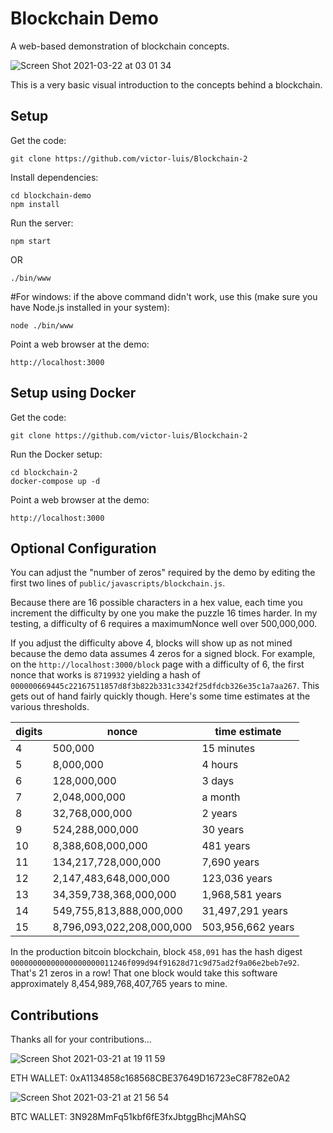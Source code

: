 # Blockchain Demo
A web-based demonstration of blockchain concepts.

![Screen Shot 2021-03-22 at 03 01 34](https://user-images.githubusercontent.com/81108192/111935215-eaa27e80-8aba-11eb-8f31-1e38d515114d.png)

This is a very basic visual introduction to the concepts behind a blockchain.

## Setup
Get the code:

```
git clone https://github.com/victor-luis/Blockchain-2
```

Install dependencies:

```
cd blockchain-demo
npm install
```
Run the server:

```
npm start
```

OR

```
./bin/www
```
#For windows: if the above command didn't work, use this (make sure you have Node.js installed in your system):
```
node ./bin/www      
```

Point a web browser at the demo:

```
http://localhost:3000
```

## Setup using Docker

Get the code:

```
git clone https://github.com/victor-luis/Blockchain-2
```

Run the Docker setup:

```
cd blockchain-2
docker-compose up -d
```

Point a web browser at the demo:

```
http://localhost:3000
```

## Optional Configuration
You can adjust the "number of zeros" required by the demo by editing the first two lines of
`public/javascripts/blockchain.js`.

Because there are 16 possible characters in a hex value, each time you increment the difficulty
by one you make the puzzle 16 times harder. In my testing, a difficulty of 6 requires a
maximumNonce well over 500,000,000.

If you adjust the difficulty above 4, blocks will show up as not mined because the demo data
assumes 4 zeros for a signed block. For example, on the `http://localhost:3000/block` page
with a difficulty of 6, the first nonce that works is `8719932` yielding a hash of
`000000669445c22167511857d8f3b822b331c3342f25dfdcb326e35c1a7aa267`. This gets out of hand fairly
quickly though. Here's some time estimates at the various thresholds.

|digits|nonce|time estimate|
|------|-------|-------------|
|4|500,000|15 minutes
|5|8,000,000|4 hours
|6|128,000,000|3 days
|7|2,048,000,000|a month
|8|32,768,000,000|2 years
|9|524,288,000,000|30 years
|10|8,388,608,000,000|481 years
|11|134,217,728,000,000|7,690 years
|12|2,147,483,648,000,000|123,036 years
|13|34,359,738,368,000,000|1,968,581 years
|14|549,755,813,888,000,000|31,497,291 years
|15|8,796,093,022,208,000,000|503,956,662 years

In the production bitcoin blockchain, block `458,091` has the hash digest
`00000000000000000000011246f099d94f91628d71c9d75ad2f9a06e2beb7e92`. That's 21 zeros in a row!
That one block would take this software approximately 8,454,989,768,407,765 years to mine.

## Contributions

Thanks all for your contributions...
    
![Screen Shot 2021-03-21 at 19 11 59](https://user-images.githubusercontent.com/81108192/111917690-519f4380-8a79-11eb-9d01-de457b1655f6.png)
    
ETH WALLET: 0xA1134858c168568CBE37649D16723eC8F782e0A2

![Screen Shot 2021-03-21 at 21 56 54](https://user-images.githubusercontent.com/81108192/111922186-5b807100-8a90-11eb-8504-a3fc3ae35052.png)

BTC WALLET: 3N928MmFq51kbf6fE3fxJbtggBhcjMAhSQ
